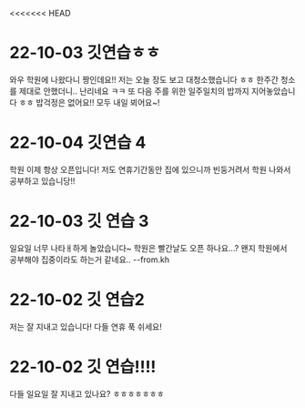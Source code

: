 <<<<<<< HEAD

# 22-10-03 깃연습ㅎㅎ

와우 학원에 나왔다니 짱인데요!!
저는 오늘 장도 보고 대청소했습니다 ㅎㅎ
한주간 청소를 제대로 안했더니.. 난리네요 ㅋㅋ
또 다음 주를 위한 일주일치의 밥까지 지어놓았습니다 ㅎㅎ 밥걱정은 없어요!!
모두 내일 뵈어요~!

# 22-10-04 깃연습 4

학원 이제 항상 오픈입니다!
저도 연휴기간동안 집에 있으니까 빈둥거려서
학원 나와서 공부하고 있습니당!!

# 22-10-03 깃 연습 3

일요일 너무 나타ㅐ하게 놀았습니다~
학원은 빨간날도 오픈 하나요...?
왠지 학원에서 공부해야 집중이라도 하는거 같네요..
--from.kh

# 22-10-02 깃 연습2

저는 잘 지내고 있습니다! 다들 연휴 푹 쉬세요!

# 22-10-02 깃 연습!!!!

다들 일요일 잘 지내고 있나요?
ㅎㅎㅎㅎㅎㅎㅎ
